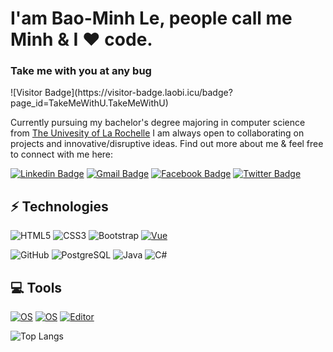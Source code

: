 <h1>I'am Bao-Minh Le, people call me Minh  & I ❤️ code.</h1>
<h3> Take me with you at any bug</h3>
![Visitor Badge](https://visitor-badge.laobi.icu/badge?page_id=TakeMeWithU.TakeMeWithU)

Currently pursuing my bachelor's degree majoring in computer science from [The Univesity of La Rochelle](https://www.univ-larochelle.fr/)
I am always open to collaborating on projects and innovative/disruptive ideas. Find out more about me & feel free to connect with me here:

[![Linkedin Badge](https://img.shields.io/badge/-BaoMinhLE-blue?style=flat-square&logo=Linkedin&logoColor=white&link=https://www.linkedin.com/in/bao-minh-le-a4094a1ba/)](https://www.linkedin.com/in/bao-minh-le-a4094a1ba/)
[![Gmail Badge](https://img.shields.io/badge/-minh.lebao99@gmail.com-c14438?style=flat-square&logo=Gmail&logoColor=white&link=mailto:minh.lebao99@gmail.com)](mailto:minh.lebao99@gmail.com)
[![Facebook Badge](https://img.shields.io/badge/-LEBaoMinh-blue?style=flat-square&logo=Facebook&logoColor=white&link=https://www.facebook.com/lebaominh97/)](https://www.facebook.com/lebaominh97/)
[![Twitter Badge](https://img.shields.io/badge/-LEBaoMinh-blue?style=flat-square&logo=Twitter&logoColor=black&link=https://twitter.com/TakeMeWithU099)](https://twitter.com/TakeMeWithU099)


## ⚡ Technologies
![HTML5](https://img.shields.io/badge/-HTML5-E34F26?style=flat-square&logo=html5&logoColor=white)
![CSS3](https://img.shields.io/badge/-CSS3-1572B6?style=flat-square&logo=css3)
![Bootstrap](https://img.shields.io/badge/-Bootstrap-563D7C?style=flat-square&logo=bootstrap)
[![Vue](https://img.shields.io/badge/JavaScript_framework-Vue-success?style=flat-square&logo=vue.js&logoColor=white)](https://vuejs.org/)

![GitHub](https://img.shields.io/badge/-GitHub-181717?style=flat-square&logo=github)
![PostgreSQL](https://img.shields.io/badge/-PostgreSQL-336791?style=flat-square&logo=postgresql)
![Java](https://img.shields.io/badge/-java-E34A86?style=flat-square&logo=java)
![C#](https://img.shields.io/badge/C%23-CSharp-brightgreen)

## 💻 Tools
[![OS](https://img.shields.io/badge/OS-Windows-informational?style=flat-square&logo=windows&logoColor=white)](https://en.wikipedia.org/wiki/Window)
[![OS](https://img.shields.io/badge/OS-Linux-informational?style=flat-square&logo=linux&logoColor=white)](https://en.wikipedia.org/wiki/Linux)
[![Editor](https://img.shields.io/badge/Editor-VSCode-blue?style=flat-square&logo=visual-studio-code&logoColor=white)](https://code.visualstudio.com/)


![Top Langs](https://github-readme-stats.vercel.app/api/top-langs/?username=TakeMeWithU&hide=TeX&layout=compact)
